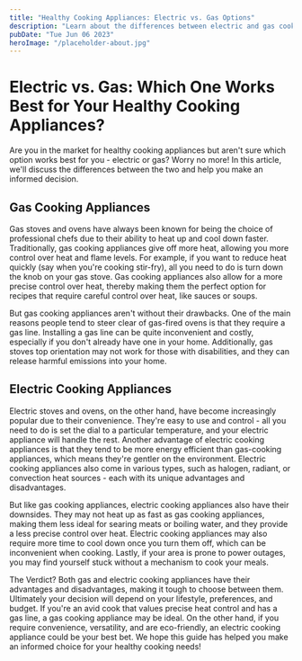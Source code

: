 ```yaml
---
title: "Healthy Cooking Appliances: Electric vs. Gas Options"
description: "Learn about the differences between electric and gas cooking appliances and find out which one is better for your healthy cooking needs. Check out our guide today!"
pubDate: "Tue Jun 06 2023"
heroImage: "/placeholder-about.jpg"
---
```


# Electric vs. Gas: Which One Works Best for Your Healthy Cooking Appliances?

Are you in the market for healthy cooking appliances but aren&#39;t sure which option works best for you - electric or gas? Worry no more! In this article, we&#39;ll discuss the differences between the two and help you make an informed decision.

## Gas Cooking Appliances

Gas stoves and ovens have always been known for being the choice of professional chefs due to their ability to heat up and cool down faster. Traditionally, gas cooking appliances give off more heat, allowing you more control over heat and flame levels. For example, if you want to reduce heat quickly (say when you&#39;re cooking stir-fry), all you need to do is turn down the knob on your gas stove. Gas cooking appliances also allow for a more precise control over heat, thereby making them the perfect option for recipes that require careful control over heat, like sauces or soups.

But gas cooking appliances aren&#39;t without their drawbacks. One of the main reasons people tend to steer clear of gas-fired ovens is that they require a gas line. Installing a gas line can be quite inconvenient and costly, especially if you don&#39;t already have one in your home. Additionally, gas stoves top orientation may not work for those with disabilities, and they can release harmful emissions into your home. 

## Electric Cooking Appliances

Electric stoves and ovens, on the other hand, have become increasingly popular due to their convenience. They&#39;re easy to use and control - all you need to do is set the dial to a particular temperature, and your electric appliance will handle the rest.  Another advantage of electric cooking appliances is that they tend to be more energy efficient than gas-cooking appliances, which means they&#39;re gentler on the environment. Electric cooking appliances also come in various types, such as halogen, radiant, or convection heat sources - each with its unique advantages and disadvantages.

But like gas cooking appliances, electric cooking appliances also have their downsides. They may not heat up as fast as gas cooking appliances, making them less ideal for searing meats or boiling water, and they provide a less precise control over heat. Electric cooking appliances may also require more time to cool down once you turn them off, which can be inconvenient when cooking. Lastly, if your area is prone to power outages, you may find yourself stuck without a mechanism to cook your meals.

The Verdict? Both gas and electric cooking appliances have their advantages and disadvantages, making it tough to choose between them. Ultimately your decision will depend on your lifestyle, preferences, and budget. If you&#39;re an avid cook that values precise heat control and has a gas line, a gas cooking appliance may be ideal. On the other hand, if you require convenience, versatility, and are eco-friendly, an electric cooking appliance could be your best bet. We hope this guide has helped you make an informed choice for your healthy cooking needs!
